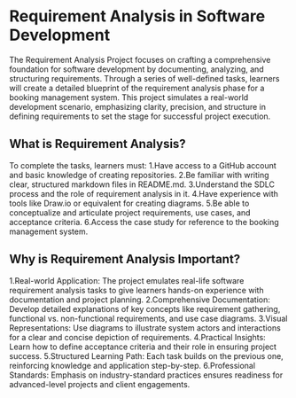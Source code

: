# Requirement Analysis in Software Development
The Requirement Analysis Project focuses on crafting a comprehensive foundation for software development by documenting, analyzing, and structuring requirements. Through a series of well-defined tasks, learners will create a detailed blueprint of the requirement analysis phase for a booking management system. This project simulates a real-world development scenario, emphasizing clarity, precision, and structure in defining requirements to set the stage for successful project execution.
## What is Requirement Analysis?
To complete the tasks, learners must:
1.Have access to a GitHub account and basic knowledge of creating repositories.
2.Be familiar with writing clear, structured markdown files in README.md.
3.Understand the SDLC process and the role of requirement analysis in it.
4.Have experience with tools like Draw.io or equivalent for creating diagrams.
5.Be able to conceptualize and articulate project requirements, use cases, and acceptance criteria.
6.Access the case study for reference to the booking management system.
## Why is Requirement Analysis Important?
1.Real-world Application: The project emulates real-life software requirement analysis tasks to give learners hands-on experience with documentation and project planning.
2.Comprehensive Documentation: Develop detailed explanations of key concepts like requirement gathering, functional vs. non-functional requirements, and use case diagrams.
3.Visual Representations: Use diagrams to illustrate system actors and interactions for a clear and concise depiction of requirements.
4.Practical Insights: Learn how to define acceptance criteria and their role in ensuring project success.
5.Structured Learning Path: Each task builds on the previous one, reinforcing knowledge and application step-by-step.
6.Professional Standards: Emphasis on industry-standard practices ensures readiness for advanced-level projects and client engagements.
